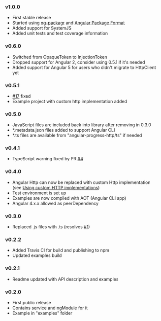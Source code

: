 ### v1.0.0

* First stable release
* Started using [ng-packagr](https://github.com/dherges/ng-packagr) and [Angular Package Format](https://docs.google.com/document/d/1CZC2rcpxffTDfRDs6p1cfbmKNLA6x5O-NtkJglDaBVs/preview)
* Added support for SystemJS
* Added unit tests and test coverage information

### v0.6.0

* Switched from OpaqueToken to InjectionToken
* Dropped support for Angular 2, consider using 0.5.1 if it's needed
* Added support for Angular 5 for users who didn't migrate to HttpClient yet

### v0.5.1

* [#17](https://github.com/DarkXaHTeP/angular-progress-http/issues/17) fixed
* Example project with custom http implementation added

### v0.5.0

* JavaScript files are included back into library after removing in 0.3.0
* *.metadata.json files added to support Angular CLI
* *.ts files are available from "angular-progress-http/ts" if needed

### v0.4.1

* TypeScript warning fixed by PR [#4](https://github.com/DarkXaHTeP/angular-progress-http/pull/4)

### v0.4.0

* Angular Http can now be replaced with custom Http implementation (see [Using custom HTTP implementations](https://github.com/DarkXaHTeP/angular-progress-http/blob/master/README.md#using-custom-http-implementations))
* Test environment is set up
* Examples are now compiled with AOT (Angular CLI app)
* Angular 4.x.x allowed as peerDependency

### v0.3.0
* Replaced .js files with .ts (resolves [#1](https://github.com/DarkXaHTeP/angular-progress-http/issues/1))

### v0.2.2

* Added Travis CI for build and publishing to npm
* Updated examples build

### v0.2.1

* Readme updated with API description and examples

### v0.2.0

* First public release
* Contains service and ngModule for it
* Example in "examples" folder
